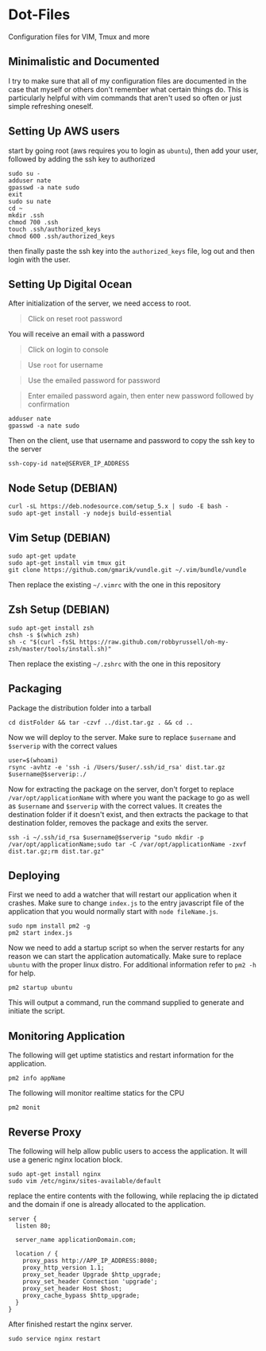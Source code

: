 # Dot-Files
Configuration files for VIM, Tmux and more

## Minimalistic and Documented
I try to make sure that all of my configuration files are documented in the case that myself or others don't remember what certain things do. This is particularly helpful with vim commands that aren't used so often or just simple refreshing oneself.

## Setting Up AWS users
start by going root (aws requires you to login as `ubuntu`), then add your user, followed by adding the ssh key to authorized
```
sudo su -
adduser nate
gpasswd -a nate sudo
exit
sudo su nate
cd ~
mkdir .ssh
chmod 700 .ssh
touch .ssh/authorized_keys
chmod 600 .ssh/authorized_keys
```
then finally paste the ssh key into the `authorized_keys` file, log out and then login with the user.

## Setting Up Digital Ocean

After initialization of the server, we need access to root.

> Click on reset root password

You will receive an email with a password

> Click on login to console

> Use `root` for username

> Use the emailed password for password

> Enter emailed password again, then enter new password followed by confirmation

```
adduser nate
gpasswd -a nate sudo
```

Then on the client, use that username and password to copy the ssh key to the server
```
ssh-copy-id nate@SERVER_IP_ADDRESS
```

## Node Setup (DEBIAN)
```
curl -sL https://deb.nodesource.com/setup_5.x | sudo -E bash -
sudo apt-get install -y nodejs build-essential
```
## Vim Setup (DEBIAN)
```
sudo apt-get update
sudo apt-get install vim tmux git
git clone https://github.com/gmarik/vundle.git ~/.vim/bundle/vundle
```
Then replace the existing `~/.vimrc` with the one in this repository
## Zsh Setup (DEBIAN)
```
sudo apt-get install zsh
chsh -s $(which zsh)
sh -c "$(curl -fsSL https://raw.github.com/robbyrussell/oh-my-zsh/master/tools/install.sh)"
```
Then replace the existing `~/.zshrc` with the one in this repository

## Packaging
Package the distribution folder into a tarball
```
cd distFolder && tar -czvf ../dist.tar.gz . && cd ..
```
Now we will deploy to the server. Make sure to replace `$username` and `$serverip` with the correct values
```
user=$(whoami)
rsync -avhtz -e 'ssh -i /Users/$user/.ssh/id_rsa' dist.tar.gz $username@$serverip:./
```
Now for extracting the package on the server, don't forget to replace `/var/opt/applicationName` with where you want the package to go as well as `$username` and `$serverip` with the correct values. It creates the destination folder if it doesn't exist, and then extracts the package to that destination folder, removes the package and exits the server.
```
ssh -i ~/.ssh/id_rsa $username@$serverip "sudo mkdir -p /var/opt/applicationName;sudo tar -C /var/opt/applicationName -zxvf dist.tar.gz;rm dist.tar.gz"
```

## Deploying
First we need to add a watcher that will restart our application when it crashes. Make sure to change `index.js` to the entry javascript file of the application that you would normally start with `node fileName.js`.
```
sudo npm install pm2 -g
pm2 start index.js
```
Now we need to add a startup script so when the server restarts for any reason we can start the application automatically. Make sure to replace `ubuntu` with the proper linux distro. For additional information refer to `pm2 -h` for help.
```
pm2 startup ubuntu
```
This will output a command, run the command supplied to generate and initiate the script.

## Monitoring Application
The following will get uptime statistics and restart information for the application.
```
pm2 info appName
```
The following will monitor realtime statics for the CPU 
```
pm2 monit
```

## Reverse Proxy
The following will help allow public users to access the application. It will use a generic nginx location block.
```
sudo apt-get install nginx
sudo vim /etc/nginx/sites-available/default
```
replace the entire contents with the following, while replacing the ip dictated and the domain if one is already allocated to the application.
```
server {
  listen 80;

  server_name applicationDomain.com;

  location / {
    proxy_pass http://APP_IP_ADDRESS:8080;
    proxy_http_version 1.1;
    proxy_set_header Upgrade $http_upgrade;
    proxy_set_header Connection 'upgrade';
    proxy_set_header Host $host;
    proxy_cache_bypass $http_upgrade;
  }
}
```
After finished restart the nginx server.
```
sudo service nginx restart
```
